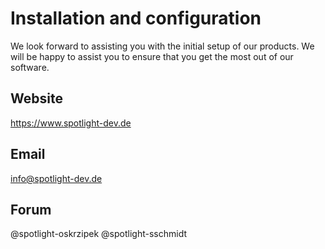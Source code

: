 # Installation and configuration

We look forward to assisting you with the initial setup of our products. We will be happy to assist you to ensure that you get the most out of our software.
## Website

https://www.spotlight-dev.de

## Email

info@spotlight-dev.de

## Forum
@spotlight-oskrzipek
@spotlight-sschmidt
